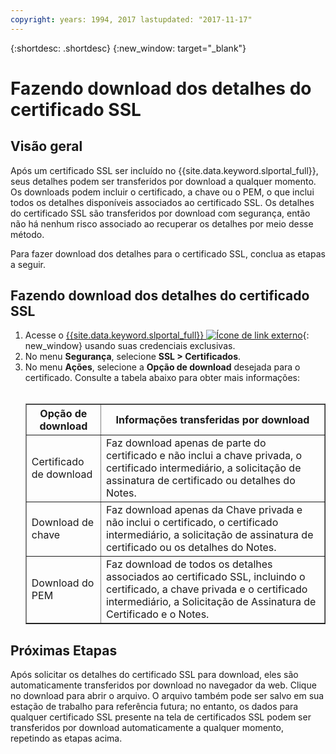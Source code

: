 ```yaml
---
copyright: years: 1994, 2017 lastupdated: "2017-11-17"
---
```


{:shortdesc: .shortdesc}
{:new_window: target="_blank"}

# Fazendo download dos detalhes do certificado SSL

## Visão geral

Após um certificado SSL ser incluído no {{site.data.keyword.slportal_full}}, seus detalhes podem ser transferidos por download a qualquer momento. Os downloads podem incluir o certificado, a chave ou o PEM, o que inclui todos os detalhes disponíveis associados ao certificado SSL. Os detalhes do certificado SSL são transferidos por download com segurança, então não há nenhum risco associado ao recuperar os detalhes por meio desse método.

Para fazer download dos detalhes para o certificado SSL, conclua as etapas a seguir.

## Fazendo download dos detalhes do certificado SSL

1. Acesse o [{{site.data.keyword.slportal_full}} ![Ícone de link externo](../../icons/launch-glyph.svg "Ícone de link externo")](https://control.softlayer.com/){: new_window} usando suas credenciais exclusivas.
2. No menu **Segurança**, selecione **SSL > Certificados**.
3. No menu **Ações**, selecione a **Opção de download** desejada para o certificado. Consulte a tabela abaixo para obter mais informações:<br /> <br /><table border="1"><tr><th>Opção de download</th><th>Informações transferidas por download</th></tr><tr><td>Certificado de download</td><td>Faz download apenas de parte do certificado e não inclui a chave privada, o certificado intermediário, a solicitação de assinatura de certificado ou detalhes do Notes.</td></tr><tr><td>Download de chave</td><td>Faz download apenas da Chave privada e não inclui o certificado, o certificado intermediário, a solicitação de assinatura de certificado ou os detalhes do Notes.</td></tr><tr><td>Download do PEM</td><td>Faz download de todos os detalhes associados ao certificado SSL, incluindo o certificado, a chave privada e o certificado intermediário, a Solicitação de Assinatura de Certificado e o Notes.</td></tr></table>

## Próximas Etapas

Após solicitar os detalhes do certificado SSL para download, eles são automaticamente transferidos por download no navegador da web. Clique no download para abrir o arquivo. O arquivo também pode ser salvo em sua estação de trabalho para referência futura; no entanto, os dados para qualquer certificado SSL presente na tela de certificados SSL podem ser transferidos por download automaticamente a qualquer momento, repetindo as etapas acima.
